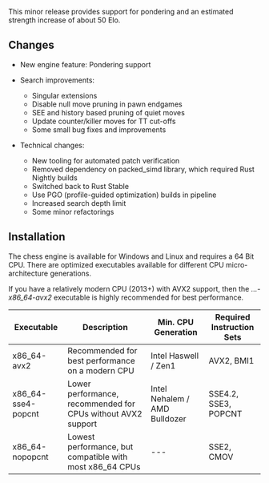 
This minor release provides support for pondering and an estimated strength increase of about 50 Elo.

## Changes
- New engine feature: Pondering support
- Search improvements:
  - Singular extensions
  - Disable null move pruning in pawn endgames
  - SEE and history based pruning of quiet moves
  - Update counter/killer moves for TT cut-offs
  - Some small bug fixes and improvements
  
- Technical changes:
  - New tooling for automated patch verification
  - Removed dependency on packed_simd library, which required Rust Nightly builds
  - Switched back to Rust Stable
  - Use PGO (profile-guided optimization) builds in pipeline
  - Increased search depth limit
  - Some minor refactorings

## Installation
The chess engine is available for Windows and Linux and requires a 64 Bit CPU.
There are optimized executables available for different CPU micro-architecture generations.

If you have a relatively modern CPU (2013+) with AVX2 support, then the *...-x86_64-avx2* executable is highly recommended for best performance.

| Executable          | Description                                                       | Min. CPU Generation           | Required Instruction Sets |
| ------------------- | ----------------------------------------------------------------- | ----------------------------- | ------------------------- |
| x86_64-avx2         | Recommended for best performance on a modern CPU                  | Intel Haswell / Zen1          | AVX2, BMI1                |
| x86_64-sse4-popcnt  | Lower performance, recommended for CPUs without AVX2 support      | Intel Nehalem / AMD Bulldozer | SSE4.2, SSE3, POPCNT      |
| x86_64-nopopcnt     | Lowest performance, but compatible with most x86_64 CPUs          | ---                           | SSE2, CMOV                |
